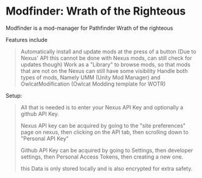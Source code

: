 # Modfinder: Wrath of the Righteous

Modfinder is a mod-manager for Pathfinder Wrath of the righteous

Features include
>Automatically install and update mods at the press of a button (Due to Nexus' API this cannot be done with Nexus mods, can still check for updates though)
>Work as a "Library" to browse mods, so that mods that are not on the Nexus can still have some visibility
>Handle both types of mods, Namely UMM (Unity Mod Manager) and OwlcatModification (Owlcat Modding template for WOTR)

Setup:
>All that is needed is to enter your Nexus API Key and optionally a github API Key.
>
>Nexus API key can be acquired by going to the "site preferences" page on nexus, then clicking on the API tab, then scrolling down to "Personal API Key"
>
>Github API Key can be acquired by going to Settings, then developer settings, then Personal Access Tokens, then creating a new one.
>
>this Data is only stored locally and is also encrypted for extra safety.
